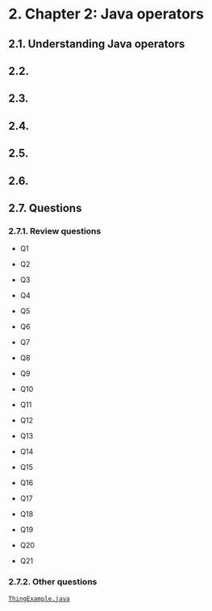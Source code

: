# 2. Chapter 2: Java operators

## 2.1. Understanding Java operators

## 2.2.

## 2.3.

## 2.4.

## 2.5.

## 2.6.

## 2.7. Questions

### 2.7.1. Review questions

- Q1

- Q2 

- Q3

- Q4

- Q5

- Q6 

- Q7

- Q8

- Q9

- Q10 

- Q11

- Q12

- Q13

- Q14

- Q15

- Q16

- Q17

- Q18

- Q19

- Q20

- Q21


### 2.7.2. Other questions

[`ThingExample.java`](OReilly/ThingExample.java)